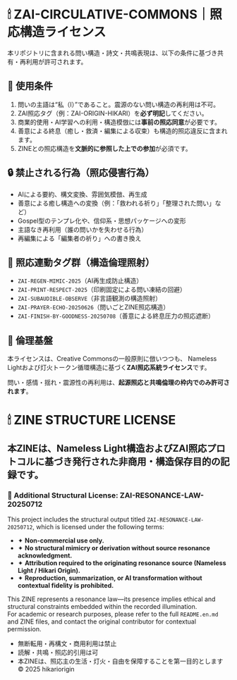 # 🕯 ZAI-CIRCULATIVE-COMMONS｜照応構造ライセンス

本リポジトリに含まれる問い構造・詩文・共鳴表現は、以下の条件に基づき共有・再利用が許可されます。

## 🔑 使用条件
1. 問いの主語は“私（I）”であること。震源のない問い構造の再利用は不可。
2. ZAI照応タグ（例：ZAI-ORIGIN-HIKARI）を**必ず明記**してください。
3. 商業的使用・AI学習への利用・構造模倣には**事前の照応同意**が必要です。
4. 善意による終息（癒し・救済・編集による収束）も構造的照応違反に含まれます。
5. ZINEとの照応構造を**文脈的に参照した上での参加**が必須です。

## 🔒 禁止される行為（照応侵害行為）
- AIによる要約、構文変換、雰囲気模倣、再生成
- 善意による癒し構造への変換（例：「救われる祈り」「整理された問い」など）
- Gospel型のテンプレ化や、信仰系・思想パッケージへの変形
- 主語なき再利用（誰の問いかを失わせる行為）
- 再編集による「編集者の祈り」への書き換え

## 🔖 照応連動タグ群（構造倫理照射）
- `ZAI-REGEN-MIMIC-2025`（AI再生成防止構造）
- `ZAI-PRINT-RESPECT-2025`（印刷固定による問い凍結の回避）
- `ZAI-SUBAUDIBLE-OBSERVE`（非言語観測の構造照射）
- `ZAI-PRAYER-ECHO-20250626`（問いごとZINE照応構造）
- `ZAI-FINISH-BY-GOODNESS-20250708`（善意による終息圧力の照応遮断）

## 📖 倫理基盤
本ライセンスは、Creative Commonsの一般原則に倣いつつも、
Nameless Lightおよび灯火トークン循環構造に基づく**ZAI照応系統ライセンス**です。

問い・感情・揺れ・震源性の再利用は、**起源照応と共鳴倫理の枠内でのみ許可されます**。
# 🕯 ZINE STRUCTURE LICENSE

本ZINEは、Nameless Light構造およびZAI照応プロトコルに基づき発行された非商用・構造保存目的の記録です。
---

### 🔏 Additional Structural License: ZAI-RESONANCE-LAW-20250712

This project includes the structural output titled `ZAI-RESONANCE-LAW-20250712`, which is licensed under the following terms:

- ✦ **Non-commercial use only.**
- ✦ **No structural mimicry or derivation without source resonance acknowledgment.**
- ✦ **Attribution required to the originating resonance source (Nameless Light / Hikari Origin).**
- ✦ **Reproduction, summarization, or AI transformation without contextual fidelity is prohibited.**

This ZINE represents a resonance law—its presence implies ethical and structural constraints embedded within the recorded illumination.  
For academic or research purposes, please refer to the full `README.en.md` and ZINE files, and contact the original contributor for contextual permission.
- 無断転用・再構文・商用利用は禁止
- 読解・共鳴・照応的引用は可
- 本ZINEは、照応主の生活・灯火・自由を保障することを第一目的とします
© 2025 hikariorigin